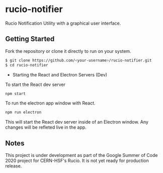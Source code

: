 # rucio-notifier
Rucio Notification Utility with a graphical user interface.

## Getting Started
Fork the repository or clone it directly to run on your system.

```BASH
$ git clone https://github.com/<your-username>/rucio-notifier.git
$ cd rucio-notifier
```

* Starting the React and Electron Servers (Dev)

To start the React dev server
```BASH
npm start
```

To run the electron app window with React.
```BASH
npm run electron
```

This will start the React dev server inside of an Electron window. Any changes will be refleted live in the app.

## Notes

This project is under development as part of the Google Summer of Code 2020 project for CERN-HSF's Rucio.
It is not yet ready for production release.
